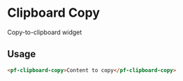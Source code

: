 # Clipboard Copy
Copy-to-clipboard widget

## Usage

```html
<pf-clipboard-copy>Content to copy</pf-clipboard-copy>
```
